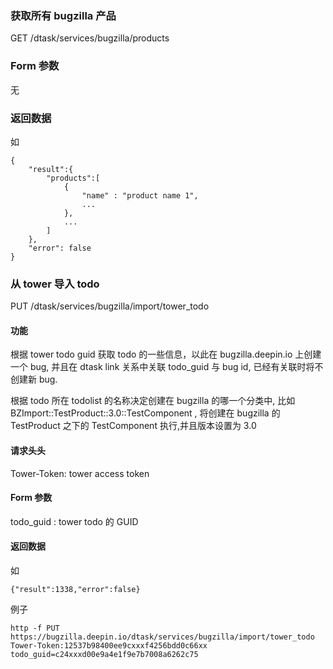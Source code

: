 <!--Meta
category:DTask
title:Bugzilla 接口
DO NOT Delete Meta Above -->

### 获取所有 bugzilla 产品
GET /dtask/services/bugzilla/products

### Form 参数
无

### 返回数据
如
```
{
	"result":{
		"products":[
    		{
        		"name" : "product name 1",
            	...
        	},
            ...
    	]
    },
	"error": false
}
```

### 从 tower 导入 todo
PUT /dtask/services/bugzilla/import/tower_todo

#### 功能
根据 tower todo guid 获取 todo 的一些信息，以此在 bugzilla.deepin.io 上创建一个 bug, 并且在 dtask link 关系中关联 todo_guid 与 bug id, 已经有关联时将不创建新 bug.

根据 todo 所在 todolist 的名称决定创建在 bugzilla 的哪一个分类中, 比如  BZImport::TestProduct::3.0::TestComponent , 将创建在 bugzilla 的 TestProduct 之下的 TestComponent 执行,并且版本设置为 3.0


#### 请求头头
Tower-Token: tower access token

#### Form 参数
todo_guid : tower todo 的 GUID

#### 返回数据
如
```
{"result":1338,"error":false}
```

例子
```
http -f PUT https://bugzilla.deepin.io/dtask/services/bugzilla/import/tower_todo Tower-Token:12537b98400ee9cxxxf4256bdd0c66xx todo_guid=c24xxxd00e9a4e1f9e7b7008a6262c75
```